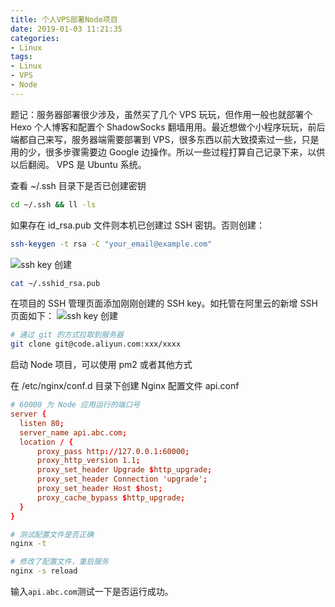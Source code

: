 ```yaml
---
title: 个人VPS部署Node项目
date: 2019-01-03 11:21:35
categories: 
- Linux
tags:
- Linux
- VPS
- Node
---
```

题记：服务器部署很少涉及，虽然买了几个 VPS 玩玩，但作用一般也就部署个 Hexo 个人博客和配置个 ShadowSocks 翻墙用用。最近想做个小程序玩玩，前后端都自己来写，服务器端需要部署到 VPS，很多东西以前大致摸索过一些，只是用的少，很多步骤需要边 Google 边操作。所以一些过程打算自己记录下来，以供以后翻阅。
VPS 是 Ubuntu 系统。

查看 ~/.ssh 目录下是否已创建密钥

```bash
cd ~/.ssh && ll -ls
```

如果存在 id_rsa.pub 文件则本机已创建过 SSH 密钥。否则创建：

```bash
ssh-keygen -t rsa -C "your_email@example.com"
```

<!-- more -->
![ssh key 创建](/images/vps/ssh_key.png)

```bash
cat ~/.sshid_rsa.pub
```

在项目的 SSH 管理页面添加刚刚创建的 SSH key。如托管在阿里云的新增 SSH 页面如下：
![ssh key 创建](/images/vps/add_ssh_key.png)

```bash
# 通过 git 的方式拉取到服务器
git clone git@code.aliyun.com:xxx/xxxx
```

启动 Node 项目，可以使用 pm2 或者其他方式

在 /etc/nginx/conf.d 目录下创建 Nginx 配置文件 api.conf

```conf
# 60000 为 Node 应用运行的端口号
server {
  listen 80;
  server_name api.abc.com;
  location / {
      proxy_pass http://127.0.0.1:60000;
      proxy_http_version 1.1;
      proxy_set_header Upgrade $http_upgrade;
      proxy_set_header Connection 'upgrade';
      proxy_set_header Host $host;
      proxy_cache_bypass $http_upgrade;
  }
}
```

```bash
# 测试配置文件是否正确
nginx -t

# 修改了配置文件，重启服务
nginx -s reload
```

输入`api.abc.com`测试一下是否运行成功。